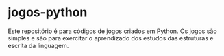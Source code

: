 # jogos-python
Este repositório é para códigos de jogos criados em Python. Os jogos são simples e são para exercitar o aprendizado dos estudos das estruturas e escrita da linguagem.
